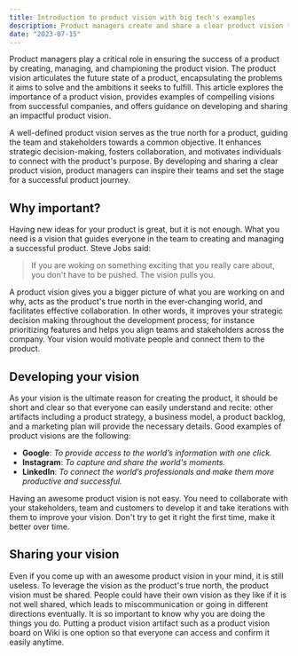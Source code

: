 ```yaml
---
title: Introduction to product vision with big tech's examples
description: Product managers create and share a clear product vision to guide development, enhance decision-making, and foster collaboration. Examples include Google and Instagram. A well-shared vision unites teams and stakeholders.
date: "2023-07-15"
---
```


Product managers play a critical role in ensuring the success of a product by creating, managing, and championing the product vision.
The product vision articulates the future state of a product, encapsulating the problems it aims to solve and the ambitions it seeks to fulfill.
This article explores the importance of a product vision, provides examples of compelling visions from successful companies, and offers guidance on developing and sharing an impactful product vision.

A well-defined product vision serves as the true north for a product, guiding the team and stakeholders towards a common objective.
It enhances strategic decision-making, fosters collaboration, and motivates individuals to connect with the product's purpose.
By developing and sharing a clear product vision, product managers can inspire their teams and set the stage for a successful product journey.

## Why important?

Having new ideas for your product is great, but it is not enough.
What you need is a vision that guides everyone in the team to creating and managing a successful product.
Steve Jobs said:

> If you are woking on something exciting that you really care about, you don't have to be pushed.
> The vision pulls you.

A product vision gives you a bigger picture of what you are working on and why, acts as the product's true north in the ever-changing world, and facilitates effective collaboration.
In other words, it improves your strategic decision making throughout the development process; for instance prioritizing features and helps you align teams and stakeholders across the company.
Your vision would motivate people and connect them to the product.

## Developing your vision

As your vision is the ultimate reason for creating the product, it should be short and clear so that everyone can easily understand and recite: other artifacts including a product strategy, a business model, a product backlog, and a marketing plan will provide the necessary details.
Good examples of product visions are the following:

-   **Google**: _To provide access to the world’s information with one click._
-   **Instagram**: _To capture and share the world's moments._
-   **LinkedIn**: _To connect the world’s professionals and make them more productive and successful._

Having an awesome product vision is not easy.
You need to collaborate with your stakeholders, team and customers to develop it and take iterations with them to improve your vision.
Don't try to get it right the first time, make it better over time.

## Sharing your vision

Even if you come up with an awesome product vision in your mind, it is still useless.
To leverage the vision as the product's true north, the product vision must be shared.
People could have their own vision as they like if it is not well shared, which leads to miscommunication or going in different directions eventually.
It is so important to know why you are doing the things you do.
Putting a product vision artifact such as a product vision board on Wiki is one option so that everyone can access and confirm it easily anytime.
